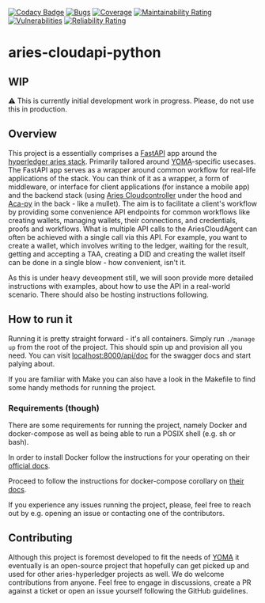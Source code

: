 [![Codacy Badge](https://api.codacy.com/project/badge/Grade/66120846a7ba4bd9939d94a32e86bfef)](https://app.codacy.com/gh/didx-xyz/aries-cloudapi-python?utm_source=github.com&utm_medium=referral&utm_content=didx-xyz/aries-cloudapi-python&utm_campaign=Badge_Grade_Settings)
[![Bugs](https://sonarcloud.io/api/project_badges/measure?project=didx-xyz_aries-cloudapi-python&metric=bugs)](https://sonarcloud.io/dashboard?id=didx-xyz_aries-cloudapi-python)
[![Coverage](https://sonarcloud.io/api/project_badges/measure?project=didx-xyz_aries-cloudapi-python&metric=coverage)](https://sonarcloud.io/dashboard?id=didx-xyz_aries-cloudapi-python)
[![Maintainability Rating](https://sonarcloud.io/api/project_badges/measure?project=didx-xyz_aries-cloudapi-python&metric=sqale_rating)](https://sonarcloud.io/dashboard?id=didx-xyz_aries-cloudapi-python)
[![Vulnerabilities](https://sonarcloud.io/api/project_badges/measure?project=didx-xyz_aries-cloudapi-python&metric=vulnerabilities)](https://sonarcloud.io/dashboard?id=didx-xyz_aries-cloudapi-python)
[![Reliability Rating](https://sonarcloud.io/api/project_badges/measure?project=didx-xyz_aries-cloudapi-python&metric=reliability_rating)](https://sonarcloud.io/dashboard?id=didx-xyz_aries-cloudapi-python)

# aries-cloudapi-python
## WIP
:warning: This is currently initial development work in progress. Please, do not use this in production.

## Overview
This project is a essentially comprises a [FastAPI](fastapi.tiangolo.com/) app around the [hyperledger aries stack](https://github.com/hyperledger/). Primarily tailored around [YOMA](yoma.africa)-specific usecases. The FastAPI app serves as a wrapper around common workflow for real-life applications of the stack. You can think of it as a wrapper, a form of middleware, or interface for client applications (for instance a mobile app) and the backend stack (using [Aries Cloudcontroller](https://github.com/didx-xyz/aries-cloudcontroller-python) under the hood and [Aca-py](https://github.com/hyperledger/aries-cloudagent-python) in the back - like a mullet). The aim is to facilitate a client's workflow by providing some convenience API endpoints for common workflows like creating wallets, managing wallets, their connections, and credentials, proofs and workflows. What is multiple API calls to the AriesCloudAgent can often be achieved with a single call via this API. For example, you want to create a wallet, which involves writing to the ledger, waiting for the result, getting and accepting a TAA, creating a DID and creating the wallet itself can be done in a single blow - how convenient, isn't it.

As this is under heavy deveopment still, we will soon provide more detailed instructions with examples, about how to use the API in a real-world scenario. There should also be hosting instructions following.

## How to run it
Running it is pretty straight forward - it's all containers. Simply run `./manage up` from the root of the project. This should spin up and provision all you need. You can visit [localhost:8000/api/doc](localhost:8000/api/doc) for the swagger docs and start palying about.

If you are familiar with Make you can also have a look in the Makefile to find some handy methods for running the project.

### Requirements (though)
There are some requirements for running the project, namely Docker and docker-compose as well as being able to run a POSIX shell (e.g. sh or bash).

In order to install Docker follow the instructions for your operating on their [official docs](https://docs.docker.com/engine/install/).

Proceed to follow the instructions for docker-compose corollary on [their docs](https://docs.docker.com/compose/install/).

If you experience any issues running the project, please, feel free to reach out by e.g. opening an issue or contacting one of the contributors.

## Contributing
Although this project is foremost developed to fit the needs of [YOMA](yoma.africa) it eventually is an open-source project that hopefully can get picked up and used for other aries-hyperledger projects as well. We do welcome contributions from anyone. Feel free to engage in discussions, create a PR against a ticket or open an issue yourself following the GitHub guidelines.
